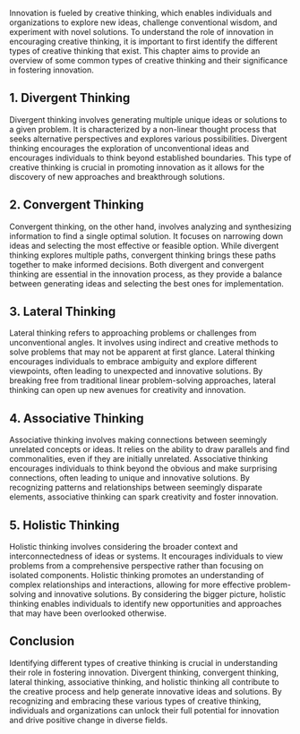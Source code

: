
Innovation is fueled by creative thinking, which enables individuals and organizations to explore new ideas, challenge conventional wisdom, and experiment with novel solutions. To understand the role of innovation in encouraging creative thinking, it is important to first identify the different types of creative thinking that exist. This chapter aims to provide an overview of some common types of creative thinking and their significance in fostering innovation.

1\. Divergent Thinking
---------------------

Divergent thinking involves generating multiple unique ideas or solutions to a given problem. It is characterized by a non-linear thought process that seeks alternative perspectives and explores various possibilities. Divergent thinking encourages the exploration of unconventional ideas and encourages individuals to think beyond established boundaries. This type of creative thinking is crucial in promoting innovation as it allows for the discovery of new approaches and breakthrough solutions.

2\. Convergent Thinking
----------------------

Convergent thinking, on the other hand, involves analyzing and synthesizing information to find a single optimal solution. It focuses on narrowing down ideas and selecting the most effective or feasible option. While divergent thinking explores multiple paths, convergent thinking brings these paths together to make informed decisions. Both divergent and convergent thinking are essential in the innovation process, as they provide a balance between generating ideas and selecting the best ones for implementation.

3\. Lateral Thinking
-------------------

Lateral thinking refers to approaching problems or challenges from unconventional angles. It involves using indirect and creative methods to solve problems that may not be apparent at first glance. Lateral thinking encourages individuals to embrace ambiguity and explore different viewpoints, often leading to unexpected and innovative solutions. By breaking free from traditional linear problem-solving approaches, lateral thinking can open up new avenues for creativity and innovation.

4\. Associative Thinking
-----------------------

Associative thinking involves making connections between seemingly unrelated concepts or ideas. It relies on the ability to draw parallels and find commonalities, even if they are initially unrelated. Associative thinking encourages individuals to think beyond the obvious and make surprising connections, often leading to unique and innovative solutions. By recognizing patterns and relationships between seemingly disparate elements, associative thinking can spark creativity and foster innovation.

5\. Holistic Thinking
--------------------

Holistic thinking involves considering the broader context and interconnectedness of ideas or systems. It encourages individuals to view problems from a comprehensive perspective rather than focusing on isolated components. Holistic thinking promotes an understanding of complex relationships and interactions, allowing for more effective problem-solving and innovative solutions. By considering the bigger picture, holistic thinking enables individuals to identify new opportunities and approaches that may have been overlooked otherwise.

Conclusion
----------

Identifying different types of creative thinking is crucial in understanding their role in fostering innovation. Divergent thinking, convergent thinking, lateral thinking, associative thinking, and holistic thinking all contribute to the creative process and help generate innovative ideas and solutions. By recognizing and embracing these various types of creative thinking, individuals and organizations can unlock their full potential for innovation and drive positive change in diverse fields.
